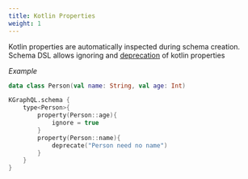 ```yaml
---
title: Kotlin Properties
weight: 1
---
```


Kotlin properties are automatically inspected during schema creation. Schema DSL allows ignoring and [deprecation](/docs/reference/deprecation) of kotlin properties

*Example*

```kotlin
data class Person(val name: String, val age: Int)

KGraphQL.schema {
    type<Person>{
        property(Person::age){
            ignore = true
        }
        property(Person::name){
            deprecate("Person need no name")
        }
    }
}
```
